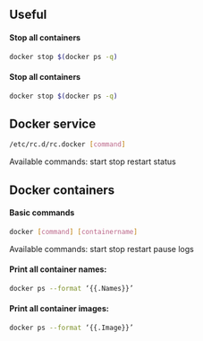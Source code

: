 ## Useful

#### Stop all containers
```sh
docker stop $(docker ps -q)
```

#### Stop all containers
```sh
docker stop $(docker ps -q)
```

## Docker service

```sh
/etc/rc.d/rc.docker [command]
```
Available commands: start stop restart status

## Docker containers

#### Basic commands

```sh
docker [command] [containername]
```
Available commands: start stop restart pause logs

#### Print all container names:

```sh
docker ps --format ‘{{.Names}}’
```
#### Print all container images:

```sh
docker ps --format ‘{{.Image}}’
```
